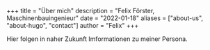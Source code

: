 +++
title = "Über mich"
description = "Felix Förster, Maschinenbauingenieur"
date = "2022-01-18"
aliases = ["about-us", "about-hugo", "contact"]
author = "Felix"
+++

Hier folgen in naher Zukunft Imformationen zu meiner Persona.